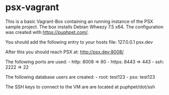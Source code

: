 psx-vagrant
===========

This is a basic Vagrant-Box containing an running instance of the PSX sample 
project. The box installs Debian Wheezy 7.5 x64. The configuration was created 
with https://puphpet.com/.

You should add the following entry to your hosts file:
127.0.0.1         psx.dev

After this you should reach PSX at:
http://psx.dev:8008/

The following ports are used:
	- http: 8008 => 80
	- https: 8443 => 443
	- ssh: 2222 => 22

The following database users are created:
	- root: test123
	- psx: test123

The SSH keys to connect to the VM are are located at puphpet/dot/ssh
